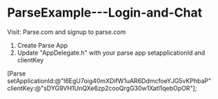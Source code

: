 ParseExample---Login-and-Chat
=============================

Visit: Parse.com and signup to parse.com

1) Create Parse App
2) Update "AppDelegate.h" with your parse app setapplicationId and clientKey

[Parse setApplicationId:@"l6EgU7oig40mXDifW1uAR6DdmcfoeYJG5vKPhbaP"
                  clientKey:@"sDYG9VH1UnQXe6zp2cooQrgG30w1Xatl1qebOpOR"];
                  
                  
